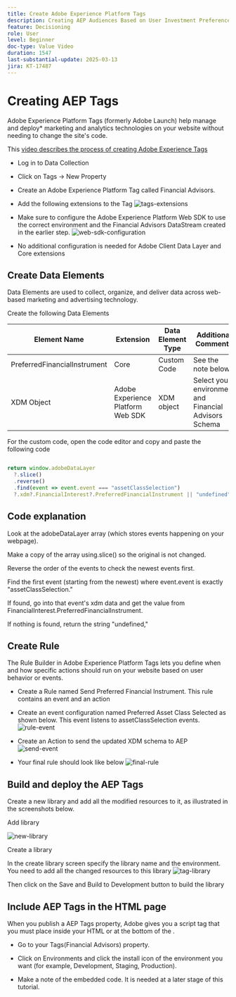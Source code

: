 ```yaml
---
title: Create Adobe Experience Platform Tags
description: Creating AEP Audiences Based on User Investment Preferences (Stocks, Bonds, CDs)
feature: Decisioning
role: User
level: Beginner
doc-type: Value Video
duration: 1547
last-substantial-update: 2025-03-13
jira: KT-17487
---
```


# Creating AEP Tags

Adobe Experience Platform Tags (formerly Adobe Launch) help manage and deploy* marketing and analytics technologies on your website without needing to change the site's code.

This [video describes the process of creating Adobe Experience Tags](https://experienceleague.adobe.com/en/playlists/experience-platform-get-started-with-tags)

*   Log in to Data Collection
*   Click on Tags -> New Property
*   Create an Adobe Experience Platform Tag called Financial Advisors.

*   Add the following extensions to the Tag
![tags-extensions](assets/tags-extensions.png)

*   Make sure to configure the Adobe Experience Platform Web SDK to use the correct environment and the Financial Advisors DataStream created in the earlier step.
![web-sdk-configuration](assets/web-sdk-configuration.png)

*   No additional configuration is needed for Adobe Client Data Layer and Core extensions

## Create Data Elements

Data Elements are used to collect, organize, and deliver data across web-based marketing and advertising technology.

Create the following Data Elements

| Element Name                 | Extension                         | Data Element Type | Additional Comments                                                                                                                                              |
|------------------------------|-----------------------------------|-------------------|------------------------------------------------------------------------------------------------------------------------------------------------------------------|
| PreferredFinancialInstrument | Core                              | Custom Code       | See the note below |
| XDM Object                  | Adobe Experience Platform Web SDK | XDM object          | Select your environment and Financial Advisors Schema                                                                                                            |


For the custom code, open the code editor and copy and paste the following code

```javascript

return window.adobeDataLayer
  ?.slice()
  .reverse()
  .find(event => event.event === "assetClassSelection")
  ?.xdm?.FinancialInterest?.PreferredFinancialInstrument || "undefined";

```

## Code explanation

Look at the adobeDataLayer array (which stores events happening on your webpage).

Make a copy of the array using.slice() so the original is not changed.

Reverse the order of the events to check the newest events first.

Find the first event (starting from the newest) where event.event is exactly "assetClassSelection."

If found, go into that event's xdm data and get the value from FinancialInterest.PreferredFinancialInstrument.

If nothing is found, return the string "undefined,"



## Create Rule

The Rule Builder in Adobe Experience Platform Tags lets you define when and how specific actions should run on your website based on user behavior or events.

*   Create a Rule named Send Preferred Financial Instrument. This rule contains an event and an action


*   Create an event configuration named Preferred Asset Class Selected as shown below. This event listens to assetClassSelection events.
![rule-event](assets/rule-event.png)


*   Create an Action to send the updated XDM schema to AEP
![send-event](assets/rule-send-event.png)

*   Your final rule should look like below
![final-rule](assets/final-rule.png)

## Build and deploy the AEP Tags


Create a new library and add all the modified resources to it, as illustrated in the screenshots below.

Add library

![new-library](assets/tag-add-library.png)

Create a library

In the create library screen specify the library name and the environment.
You need to add all the changed resources to this library
![tag-library](assets/tag-build-library.png)

Then click on the Save and Build to Development button to build the library

## Include AEP Tags in the HTML page

When you publish a AEP Tags property, Adobe gives you a script tag that you must place inside your HTML <head> or at the bottom of the <body>.

*   Go to your Tags(Financial Advisors) property.

*   Click on Environments and click the install icon of the environment you want (for example, Development, Staging, Production).

*   Make a note of the embedded code. It is needed at a later stage of this tutorial.

